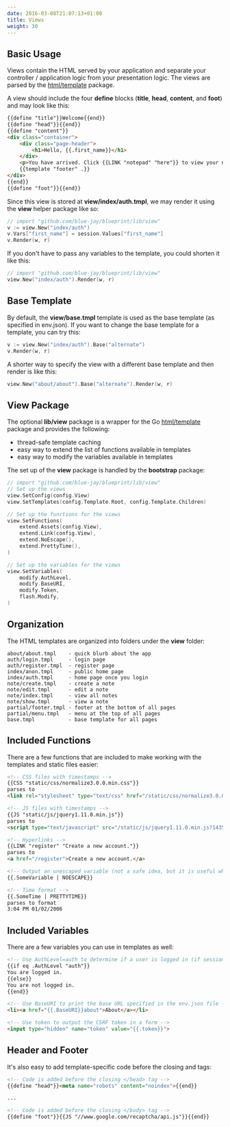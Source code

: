 ```yaml
---
date: 2016-03-08T21:07:13+01:00
title: Views
weight: 30
---
```


## Basic Usage

Views contain the HTML served by your application and separate your controller / application logic from your presentation logic. The views are parsed by the [html/template](https://golang.org/pkg/html/template/) package.

A view should include the four **define** blocks (**title**, **head**, **content**, and **foot**) and may look like this:

```html
{{define "title"}}Welcome{{end}}
{{define "head"}}{{end}}
{{define "content"}}
<div class="container">
	<div class="page-header">
		<h1>Hello, {{.first_name}}</h1>
	</div>
	<p>You have arrived. Click {{LINK "notepad" "here"}} to view your notepad.</p>
	{{template "footer" .}}
</div>
{{end}}
{{define "foot"}}{{end}}
```

Since this view is stored at **view/index/auth.tmpl**, we may render it using the **view** helper package like so:

```go
// import "github.com/blue-jay/blueprint/lib/view"
v := view.New("index/auth")
v.Vars["first_name"] = session.Values["first_name"]
v.Render(w, r)
```

If you don't have to pass any variables to the template, you could shorten it like this:

```go
// import "github.com/blue-jay/blueprint/lib/view"
view.New("index/auth").Render(w, r)
```

## Base Template

By default, the **view/base.tmpl** template is used as the base template (as specified in env.json). If you want to
change the base template for a template, you can try this:

```go
v := view.New("index/auth").Base("alternate")
v.Render(w, r)
```

A shorter way to specify the view with a different base template and then render is like this:

```go
view.New("about/about").Base("alternate").Render(w, r)
```

## View Package

The optional **lib/view** package is a wrapper for the Go [html/template](https://golang.org/pkg/html/template/) package
and provides the following:

* thread-safe template caching
* easy way to extend the list of functions available in templates
* easy way to modify the variables available in templates

The set up of the **view** package is handled by the **bootstrap** package:

```go
// import "github.com/blue-jay/blueprint/lib/view"
// Set up the views
view.SetConfig(config.View)
view.SetTemplates(config.Template.Root, config.Template.Children)

// Set up the functions for the views
view.SetFunctions(
	extend.Assets(config.View),
	extend.Link(config.View),
	extend.NoEscape(),
	extend.PrettyTime(),
)

// Set up the variables for the views
view.SetVariables(
	modify.AuthLevel,
	modify.BaseURI,
	modify.Token,
	flash.Modify,
)
```

## Organization

The HTML templates are organized into folders under the **view** folder:

```text
about/about.tmpl	- quick blurb about the app
auth/login.tmpl		- login page
auth/register.tmpl	- register page
index/anon.tmpl		- public home page
index/auth.tmpl		- home page once you login
note/create.tmpl	- create a note
note/edit.tmpl		- edit a note
note/index.tmpl		- view all notes
note/show.tmpl		- view a note
partial/footer.tmpl	- footer at the bottom of all pages
partial/menu.tmpl	- menu at the top of all pages
base.tmpl			- base template for all pages
```

## Included Functions

There are a few functions that are included to make working with the templates 
and static files easier:

```html
<!-- CSS files with timestamps -->
{{CSS "static/css/normalize3.0.0.min.css"}}
parses to
<link rel="stylesheet" type="text/css" href="/static/css/normalize3.0.0.min.css?1435528339" />

<!-- JS files with timestamps -->
{{JS "static/js/jquery1.11.0.min.js"}}
parses to
<script type="text/javascript" src="/static/js/jquery1.11.0.min.js?1435528404"></script>

<!-- Hyperlinks -->
{{LINK "register" "Create a new account."}}
parses to
<a href="/register">Create a new account.</a>

<!-- Output an unescaped variable (not a safe idea, but it is useful when troubleshooting) -->
{{.SomeVariable | NOESCAPE}}

<!-- Time format -->
{{.SomeTime | PRETTYTIME}}
parses to format
3:04 PM 01/02/2006
```

## Included Variables

There are a few variables you can use in templates as well:

```html
<!-- Use AuthLevel=auth to determine if a user is logged in (if session.Values["id"] != nil) -->
{{if eq .AuthLevel "auth"}}
You are logged in.
{{else}}
You are not logged in.
{{end}}

<!-- Use BaseURI to print the base URL specified in the env.json file -->
<li><a href="{{.BaseURI}}about">About</a></li>

<!-- Use token to output the CSRF token in a form -->
<input type="hidden" name="token" value="{{.token}}">
```

## Header and Footer

It's also easy to add template-specific code before the closing </head> and </body> tags:

```html
<!-- Code is added before the closing </head> tag -->
{{define "head"}}<meta name="robots" content="noindex">{{end}}

...

<!-- Code is added before the closing </body> tag -->
{{define "foot"}}{{JS "//www.google.com/recaptcha/api.js"}}{{end}}
```